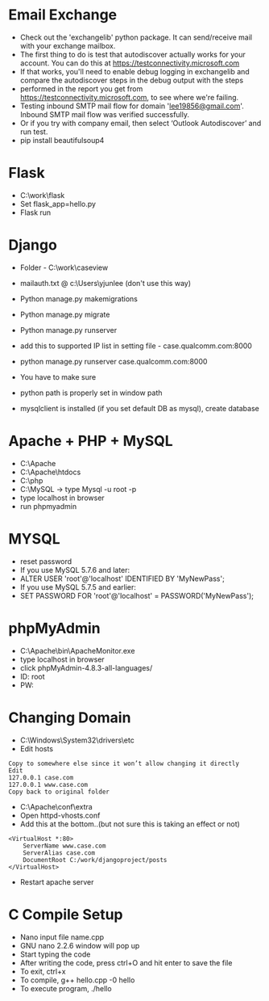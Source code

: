 # Email Exchange
- Check out the 'exchangelib' python package.  It can send/receive mail with your exchange mailbox.  
-	The first thing to do is test that autodiscover actually works for your account. You can do this at https://testconnectivity.microsoft.com
-	If that works, you'll need to enable debug logging in exchangelib and compare the autodiscover steps in the debug output with the steps
-	performed in the report you get from https://testconnectivity.microsoft.com, to see where we're failing.
-	Testing inbound SMTP mail flow for domain 'lee19856@gmail.com'. Inbound SMTP mail flow was verified successfully.
-	Or if you try with company email, then select ‘Outlook Autodiscover’ and run test.
-	pip install beautifulsoup4

# Flask
-	C:\work\flask
-	Set flask_app=hello.py
-	Flask run

# Django
- Folder - C:\work\caseview
-	mailauth.txt @ c:\Users\yjunlee (don't use this way)

- Python manage.py makemigrations
- Python manage.py migrate
- Python manage.py runserver
- add this to supported IP list in setting file - case.qualcomm.com:8000
-	python manage.py runserver case.qualcomm.com:8000

- You have to make sure
-	python path is properly set in window path
-	mysqlclient is installed (if you set default DB as mysql), create database <make db name same as foler name>

# Apache + PHP + MySQL
-	C:\Apache
-	C:\Apache\htdocs
-	C:\php
-	C:\MySQL -> type Mysql -u root -p
-	type localhost in browser
- run phpmyadmin

# MYSQL
- reset password
- If you use MySQL 5.7.6 and later:
- ALTER USER 'root'@'localhost' IDENTIFIED BY 'MyNewPass';
- If you use MySQL 5.7.5 and earlier:
- SET PASSWORD FOR 'root'@'localhost' = PASSWORD('MyNewPass');

# phpMyAdmin
-	C:\Apache\bin\ApacheMonitor.exe
-	type localhost in browser
-	click phpMyAdmin-4.8.3-all-languages/
-	ID: root
-	PW: <your password>

# Changing Domain
-	C:\Windows\System32\drivers\etc
-	Edit hosts
```
Copy to somewhere else since it won’t allow changing it directly
Edit
127.0.0.1 case.com
127.0.0.1 www.case.com
Copy back to original folder
```
-	C:\Apache\conf\extra
-	Open httpd-vhosts.conf
-	Add this at the bottom..(but not sure this is taking an effect or not)
```
<VirtualHost *:80>
    ServerName www.case.com
    ServerAlias case.com
    DocumentRoot C:/work/djangoproject/posts
</VirtualHost>
```
-	Restart apache server

# C Compile Setup
-	Nano input file name.cpp
-	GNU nano 2.2.6 window will pop up
-	Start typing the code
-	After writing the code, press ctrl+O and hit enter to save the file
-	To exit, ctrl+x
-	To compile, g++ hello.cpp -0 hello
-	To execute program, ./hello
